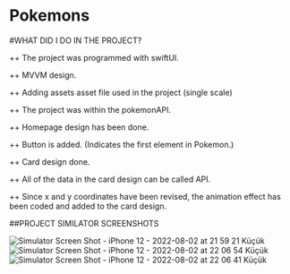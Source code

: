 # Pokemons

#WHAT DID I DO IN THE PROJECT?

++ The project was programmed with swiftUI.

++ MVVM design.

++ Adding assets asset file used in the project (single scale)

++ The project was within the pokemonAPI.

++ Homepage design has been done.

++ Button is added. (Indicates the first element in Pokemon.)

++ Card design done.

++ All of the data in the card design can be called API.

++ Since x and y coordinates have been revised, the animation effect has been coded and added to the card design.



##PROJECT SIMILATOR SCREENSHOTS

![Simulator Screen Shot - iPhone 12 - 2022-08-02 at 21 59 21 Küçük](https://user-images.githubusercontent.com/81331435/182462651-9ec1e635-2403-442f-a0bd-0fab6b8bb25a.jpeg)
![Simulator Screen Shot - iPhone 12 - 2022-08-02 at 22 06 54 Küçük](https://user-images.githubusercontent.com/81331435/182462848-992d4670-3ecf-4c45-bc70-90a2f0da75f5.jpeg)
![Simulator Screen Shot - iPhone 12 - 2022-08-02 at 22 06 41 Küçük](https://user-images.githubusercontent.com/81331435/182462850-d98f87a9-55c2-427e-8ac5-752c662b3f4b.jpeg)
